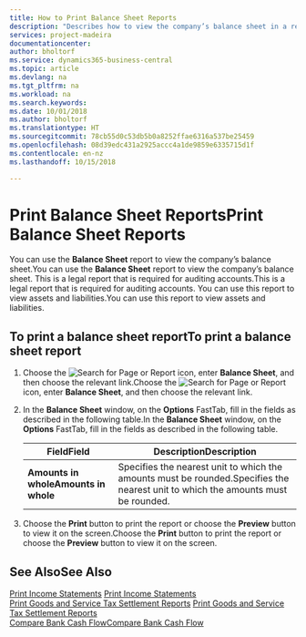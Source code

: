 ```yaml
---
title: How to Print Balance Sheet Reports
description: "Describes how to view the company’s balance sheet in a report."
services: project-madeira
documentationcenter: 
author: bholtorf
ms.service: dynamics365-business-central
ms.topic: article
ms.devlang: na
ms.tgt_pltfrm: na
ms.workload: na
ms.search.keywords: 
ms.date: 10/01/2018
ms.author: bholtorf
ms.translationtype: HT
ms.sourcegitcommit: 78cb55d0c53db5b0a8252ffae6316a537be25459
ms.openlocfilehash: 08d39edc431a2925accc4a1de9859e6335715d1f
ms.contentlocale: en-nz
ms.lasthandoff: 10/15/2018

---
```

# <a name="print-balance-sheet-reports"></a><span data-ttu-id="3651c-103">Print Balance Sheet Reports</span><span class="sxs-lookup"><span data-stu-id="3651c-103">Print Balance Sheet Reports</span></span>
<span data-ttu-id="3651c-104">You can use the **Balance Sheet** report to view the company’s balance sheet.</span><span class="sxs-lookup"><span data-stu-id="3651c-104">You can use the **Balance Sheet** report to view the company’s balance sheet.</span></span> <span data-ttu-id="3651c-105">This is a legal report that is required for auditing accounts.</span><span class="sxs-lookup"><span data-stu-id="3651c-105">This is a legal report that is required for auditing accounts.</span></span> <span data-ttu-id="3651c-106">You can use this report to view assets and liabilities.</span><span class="sxs-lookup"><span data-stu-id="3651c-106">You can use this report to view assets and liabilities.</span></span>  
  
## <a name="to-print-a-balance-sheet-report"></a><span data-ttu-id="3651c-107">To print a balance sheet report</span><span class="sxs-lookup"><span data-stu-id="3651c-107">To print a balance sheet report</span></span>    
1. <span data-ttu-id="3651c-108">Choose the ![Search for Page or Report](../../media/ui-search/search_small.png "Search for Page or Report icon") icon, enter **Balance Sheet**, and then choose the relevant link.</span><span class="sxs-lookup"><span data-stu-id="3651c-108">Choose the ![Search for Page or Report](../../media/ui-search/search_small.png "Search for Page or Report icon") icon, enter **Balance Sheet**, and then choose the relevant link.</span></span>  
2. <span data-ttu-id="3651c-109">In the **Balance Sheet** window, on the **Options** FastTab, fill in the fields as described in the following table.</span><span class="sxs-lookup"><span data-stu-id="3651c-109">In the **Balance Sheet** window, on the **Options** FastTab, fill in the fields as described in the following table.</span></span>  
  
    |<span data-ttu-id="3651c-110">Field</span><span class="sxs-lookup"><span data-stu-id="3651c-110">Field</span></span>|<span data-ttu-id="3651c-111">Description</span><span class="sxs-lookup"><span data-stu-id="3651c-111">Description</span></span>|  
    |---------------------------------|---------------------------------------|  
    |<span data-ttu-id="3651c-112">**Amounts in whole**</span><span class="sxs-lookup"><span data-stu-id="3651c-112">**Amounts in whole**</span></span>|<span data-ttu-id="3651c-113">Specifies the nearest unit to which the amounts must be rounded.</span><span class="sxs-lookup"><span data-stu-id="3651c-113">Specifies the nearest unit to which the amounts must be rounded.</span></span>|  
  
3. <span data-ttu-id="3651c-114">Choose the **Print** button to print the report or choose the **Preview** button to view it on the screen.</span><span class="sxs-lookup"><span data-stu-id="3651c-114">Choose the **Print** button to print the report or choose the **Preview** button to view it on the screen.</span></span>  
  
## <a name="see-also"></a><span data-ttu-id="3651c-115">See Also</span><span class="sxs-lookup"><span data-stu-id="3651c-115">See Also</span></span>  
<span data-ttu-id="3651c-116">[Print Income Statements](how-to-print-income-statements.md) </span><span class="sxs-lookup"><span data-stu-id="3651c-116">[Print Income Statements](how-to-print-income-statements.md) </span></span>  
<span data-ttu-id="3651c-117">[Print Goods and Service Tax Settlement Reports](how-to-print-goods-and-service-tax-settlement-reports.md) </span><span class="sxs-lookup"><span data-stu-id="3651c-117">[Print Goods and Service Tax Settlement Reports](how-to-print-goods-and-service-tax-settlement-reports.md) </span></span>  
[<span data-ttu-id="3651c-118">Compare Bank Cash Flow</span><span class="sxs-lookup"><span data-stu-id="3651c-118">Compare Bank Cash Flow</span></span>](how-to-compare-bank-cash-flow.md)
